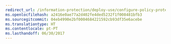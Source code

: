 ```yaml
---
redirect_url: /information-protection/deploy-use/configure-policy-protection
ms.openlocfilehash: a2416e0ae77a2d402fe4ded5232f1f008481bfb3
ms.sourcegitcommit: 04eb4990e2bf0004684221592cb93df35e6acebe
ms.translationtype: HT
ms.contentlocale: pt-PT
ms.lasthandoff: 06/30/2017
---
```

